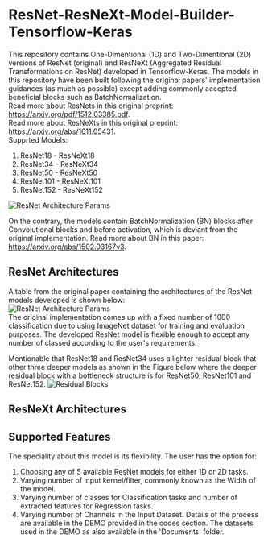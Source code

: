 # ResNet-ResNeXt-Model-Builder-Tensorflow-Keras
This repository contains One-Dimentional (1D) and Two-Dimentional (2D) versions of ResNet (original) and ResNeXt (Aggregated Residual Transformations on ResNet) developed in Tensorflow-Keras. The models in this repository have been built following the original papers' implementation guidances (as much as possible) except adding commonly accepted beneficial blocks such as BatchNormalization.  
Read more about ResNets in this original preprint: https://arxiv.org/pdf/1512.03385.pdf.  
Read more about ResNeXts in this original preprint: https://arxiv.org/abs/1611.05431.  
Supprted Models:  
1. ResNet18 - ResNeXt18
2. ResNet34 - ResNeXt34
3. ResNet50 - ResNeXt50
4. ResNet101 - ResNeXt101
5. ResNet152 - ResNeXt152

![ResNet Architecture Params](https://github.com/Sakib1263/ResNet-Model-Builder-KERAS/blob/main/Documents/Images/ResNet_Model.png "ResNet Architecture") 

On the contrary, the models contain BatchNormalization (BN) blocks after Convolutional blocks and before activation, which is deviant from the original implementation. Read more about BN in this paper: https://arxiv.org/abs/1502.03167v3.

## ResNet Architectures
A table from the original paper containing the architectures of the ResNet models developed is shown below:  
![ResNet Architecture Params](https://github.com/Sakib1263/1DResNet-KERAS/blob/main/Documents/Images/ResNet.png "ResNet Parameters")  
The original implementation comes up with a fixed number of 1000 classification due to using ImageNet dataset for training and evaluation purposes. The developed ResNet model is flexible enough to accept any number of classed according to the user's requirements.  

Mentionable that ResNet18 and ResNet34 uses a lighter residual block that other three deeper models as shown in the Figure below where the deeper residual block with a bottleneck structure is for ResNet50, ResNet101 and ResNet152.
![Residual Blocks](https://github.com/Sakib1263/1DResNet-KERAS/blob/main/Documents/Images/Residual_Block.png "Residual Blocks")  

## ResNeXt Architectures


## Supported Features
The speciality about this model is its flexibility. The user has the option for: 
1. Choosing any of 5 available ResNet models for either 1D or 2D tasks.
2. Varying number of input kernel/filter, commonly known as the Width of the model.
3. Varying number of classes for Classification tasks and number of extracted features for Regression tasks.
4. Varying number of Channels in the Input Dataset.
Details of the process are available in the DEMO provided in the codes section. The datasets used in the DEMO as also available in the 'Documents' folder.
